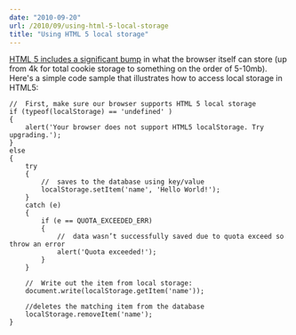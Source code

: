 ```yaml
---
date: "2010-09-20"
url: /2010/09/using-html-5-local-storage
title: "Using HTML 5 local storage"
---
```

<a href="http://dev.w3.org/html5/webstorage/">HTML 5 includes a significant bump</a> in what the browser itself can store (up from 4k for total cookie storage to something on the order of 5-10mb).  Here's a simple code sample that illustrates how to access local storage in HTML5:

	//  First, make sure our browser supports HTML 5 local storage
	if (typeof(localStorage) == 'undefined' ) 
	{
		alert('Your browser does not support HTML5 localStorage. Try upgrading.');
	}
	else 
	{
		try 
		{
			//  saves to the database using key/value
			localStorage.setItem('name', 'Hello World!'); 
		} 
		catch (e) 
		{
			if (e == QUOTA_EXCEEDED_ERR)
			{
				//  data wasn’t successfully saved due to quota exceed so throw an error
				alert('Quota exceeded!'); 
			}
		}

		//  Write out the item from local storage:
		document.write(localStorage.getItem('name')); 

		//deletes the matching item from the database
		localStorage.removeItem('name'); 
	}


